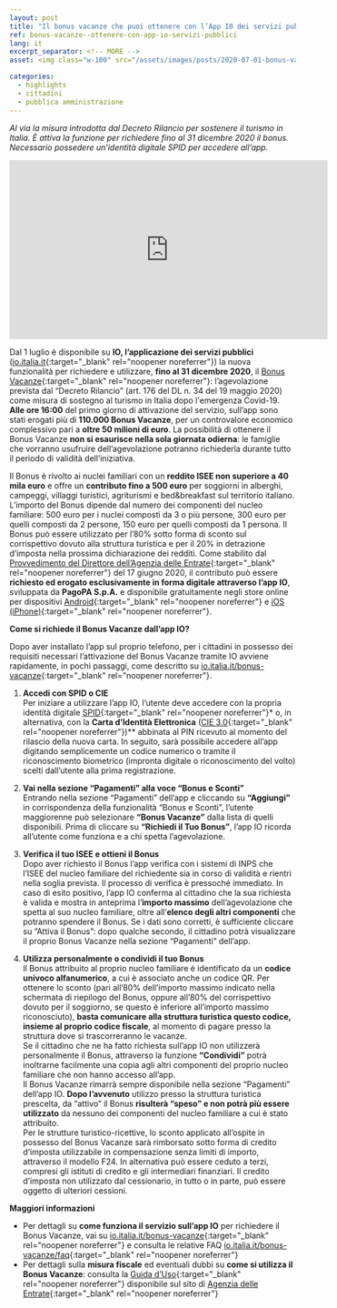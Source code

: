 ```yaml
---
layout: post
title: "Il bonus vacanze che puoi ottenere con l’App I0 dei servizi pubblici"
ref: bonus-vacanze--ottenere-con-app-io-servizi-pubblici 
lang: it
excerpt_separator: <!-- MORE -->
asset: <img class="w-100" src="/assets/images/posts/2020-07-01-bonus-vacanze.jpg" alt="Il bonus vacanze che puoi ottenere con l’App I0 dei servizi pubblici"/>

categories:
  - highlights
  - cittadini
  - pubblica amministrazione
---
```


_Al via la misura introdotta dal Decreto Rilancio per sostenere il turismo in Italia. È attiva la funzione per richiedere fino al 31 dicembre 2020 il bonus. Necessario possedere un’identità digitale SPID per accedere all’app._

<!-- MORE -->
<div class="mt-2 mb-5 embed-responsive embed-responsive-16by9">
  <iframe title="Il bonus vacanze che puoi ottenere con l’App I0 dei servizi pubblici" width="560" height="315" src="https://www.youtube-nocookie.com/embed/mrvmjUosN6s" frameborder="0" allow="accelerometer; autoplay; encrypted-media; gyroscope; picture-in-picture" allowfullscreen></iframe>
</div>  


Dal 1 luglio è disponibile su **IO, l’applicazione dei servizi pubblici** ([io.italia.it](https://io.italia.it/){:target="_blank" rel="noopener noreferrer"}) la nuova funzionalità per richiedere e utilizzare, **fino al 31 dicembre 2020**, il [Bonus Vacanze](https://www.agenziaentrate.gov.it/portale/web/guest/bonus-vacanze1){:target="_blank" rel="noopener noreferrer"}: l’agevolazione prevista dal “Decreto Rilancio” (art. 176 del DL n. 34 del 19 maggio 2020) come misura di sostegno al turismo in Italia  dopo l'emergenza Covid-19. **Alle ore 16:00** del primo giorno di attivazione del servizio, sull’app sono stati erogati più di **110.000 Bonus Vacanze**, per un controvalore economico complessivo pari a **oltre 50 milioni di euro**. La possibilità di ottenere il Bonus Vacanze **non si esaurisce nella sola giornata odierna**: le famiglie che vorranno usufruire dell’agevolazione potranno richiederla durante tutto il periodo di validità dell’iniziativa.  

Il Bonus è rivolto ai nuclei familiari con un **reddito ISEE non superiore a 40 mila euro** e offre un **contributo fino a 500 euro** per soggiorni in alberghi, campeggi, villaggi turistici, agriturismi e bed&breakfast sul territorio italiano. L’importo del Bonus dipende dal numero dei componenti del nucleo familiare: 500 euro per i nuclei composti da 3 o più persone, 300 euro per quelli composti da 2 persone, 150 euro per quelli composti da 1 persona. Il Bonus può essere utilizzato per l’80% sotto forma di sconto sul corrispettivo dovuto alla struttura turistica e per il 20% in detrazione d’imposta nella prossima dichiarazione dei redditi. Come stabilito dal [Provvedimento del Direttore dell’Agenzia delle Entrate](https://www.agenziaentrate.gov.it/portale/documents/20143/2522870/RU+237174+del+17-6-2020.pdf/d7001a95-ba1f-0299-c947-0c706adebc3c){:target="_blank" rel="noopener noreferrer"} del 17 giugno 2020, il contributo può essere **richiesto ed erogato esclusivamente in forma digitale attraverso l’app IO**, sviluppata da **PagoPA S.p.A.** e disponibile gratuitamente negli store online per dispositivi [Android](https://play.google.com/store/apps/details?id=it.pagopa.io.app){:target="_blank" rel="noopener noreferrer"} e [iOS (iPhone)](https://apps.apple.com/it/app/io/id1501681835){:target="_blank" rel="noopener noreferrer"}.  



**Come si richiede il Bonus Vacanze dall’app IO?**  

Dopo aver installato l’app sul proprio telefono, per i cittadini in possesso dei requisiti necessari l’attivazione del Bonus Vacanze tramite IO avviene rapidamente, in pochi passaggi, come descritto su [io.italia.it/bonus-vacanze](https://io.italia.it/bonus-vacanze/){:target="_blank" rel="noopener noreferrer"}.  

1. **Accedi con SPID o CIE**  
Per iniziare a utilizzare l’app IO, l’utente deve accedere con la propria identità digitale [SPID](https://www.spid.gov.it/){:target="_blank" rel="noopener noreferrer"}* o, in alternativa, con la **Carta d’Identità Elettronica** ([CIE 3.0](https://www.cartaidentita.interno.gov.it/){:target="_blank" rel="noopener noreferrer"})** abbinata al PIN ricevuto al momento del rilascio della nuova carta. In seguito, sarà possibile accedere all’app digitando semplicemente un codice numerico o tramite il riconoscimento biometrico (impronta digitale o riconoscimento del volto)  scelti dall’utente alla prima registrazione.  

2. **Vai nella sezione “Pagamenti” alla voce “Bonus e Sconti”**  
Entrando nella sezione “Pagamenti” dell’app e cliccando su **“Aggiungi”** in corrispondenza della funzionalità “Bonus e Sconti”, l’utente maggiorenne può selezionare **“Bonus Vacanze”** dalla lista di quelli disponibili. Prima di cliccare su **“Richiedi il Tuo Bonus”**, l’app IO ricorda all’utente come funziona e a chi spetta l’agevolazione.  

3. **Verifica il tuo ISEE e ottieni il Bonus**  
Dopo aver richiesto il Bonus l’app verifica con i sistemi di INPS che l’ISEE del nucleo familiare del richiedente sia in corso di validità e rientri nella soglia prevista. Il processo di verifica è pressoché immediato. In caso di esito positivo, l’app IO conferma al cittadino che la sua richiesta è valida e mostra in anteprima l’**importo massimo** dell’agevolazione che spetta al suo nucleo familiare, oltre all’**elenco degli altri componenti** che potranno spendere il Bonus. Se i dati sono corretti, è sufficiente cliccare su “Attiva il Bonus”: dopo qualche secondo, il cittadino potrà visualizzare il proprio Bonus Vacanze nella sezione “Pagamenti” dell’app.  

4. **Utilizza personalmente o condividi il tuo Bonus**  
Il Bonus attribuito al proprio nucleo familiare è identificato da un **codice univoco alfanumerico**, a cui è associato anche un codice QR. Per ottenere lo sconto (pari all’80% dell’importo massimo indicato nella schermata di riepilogo del Bonus, oppure all’80% del corrispettivo dovuto per il soggiorno, se questo è inferiore all’importo massimo riconosciuto), **basta comunicare alla struttura turistica questo codice, insieme al proprio codice fiscale**, al momento di pagare presso la struttura dove si trascorreranno le vacanze.  
Se il cittadino che ne ha fatto richiesta sull’app IO non utilizzerà personalmente il Bonus, attraverso la funzione **“Condividi”** potrà inoltrarne facilmente una copia agli altri componenti del proprio nucleo familiare che non hanno accesso all’app.  
Il Bonus Vacanze rimarrà sempre disponibile nella sezione “Pagamenti” dell’app IO. **Dopo l’avvenuto** utilizzo presso la struttura turistica prescelta, da “attivo” il Bonus **risulterà “speso” e non potrà più essere utilizzato** da nessuno dei componenti del nucleo familiare a cui è stato attribuito.  
Per le strutture turistico-ricettive, lo sconto applicato all’ospite in possesso del Bonus Vacanze sarà rimborsato sotto forma di credito d’imposta utilizzabile in compensazione senza limiti di importo, attraverso il modello F24. In alternativa può essere ceduto a terzi, compresi gli istituti di credito e gli intermediari finanziari. Il credito d’imposta non utilizzato dal cessionario, in tutto o in parte, può essere oggetto di ulteriori cessioni.  


**Maggiori informazioni**  
- Per dettagli su **come funziona il servizio sull’app IO** per richiedere il Bonus Vacanze, vai su [io.italia.it/bonus-vacanze](https://io.italia.it/bonus-vacanze/){:target="_blank" rel="noopener noreferrer"} e consulta le relative FAQ [io.italia.it/bonus-vacanze/faq](https://io.italia.it/bonus-vacanze/faq/){:target="_blank" rel="noopener noreferrer"}
- Per dettagli sulla **misura fiscale** ed eventuali dubbi su **come si utilizza il Bonus Vacanze**: consulta la [Guida d’Uso](https://www.agenziaentrate.gov.it/portale/documents/20143/233439/Guida_Bonus_Vacanze_v1.pdf/1bbb218f-b17f-6ccc-4c0c-62af8d7bb205){:target="_blank" rel="noopener noreferrer"} disponibile sul sito di [Agenzia delle Entrate](https://www.agenziaentrate.gov.it/portale/web/guest/bonus-vacanze1){:target="_blank" rel="noopener noreferrer"}


